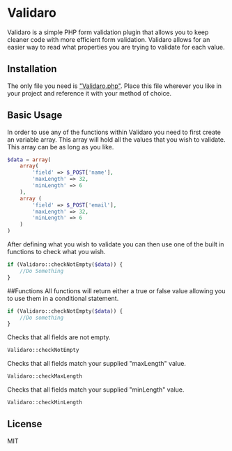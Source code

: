 # Validaro
Validaro is a simple PHP form validation plugin that allows you to keep cleaner code with more efficient form validation. Validaro allows for an easier way to read what properties you are trying to validate for each value.

## Installation
The only file you need is ["Validaro.php"](Validaro.php). Place this file wherever you like in your project and reference it with your method of choice. 

## Basic Usage
In order to use any of the functions within Validaro you need to first create an variable array. This array will hold all the values that you wish to validate. This array can be as long as you like.
```php
$data = array(
    array(
        'field' => $_POST['name'],
        'maxLength' => 32,
        'minLength' => 6
    ),
    array (
        'field' => $_POST['email'],
        'maxLength' => 32,
        'minLength' => 6
    )
)
```

After defining what you wish to validate you can then use one of the built in functions to check what you wish.
```php
if (Validaro::checkNotEmpty($data)) {
    //Do Something
}
```

##Functions
All functions will return either a true or false value allowing you to use them in a conditional statement.  

```php
if (Validaro::checkNotEmpty($data)) {
    //Do something
}
```
Checks that all fields are not empty.
```php 
Validaro::checkNotEmpty
```
Checks that all fields match your supplied "maxLength" value.
```php
Validaro::checkMaxLength
```
Checks that all fields match your supplied "minLength" value.
```php
Validaro::checkMinLength
```
## License
MIT
